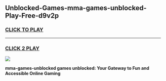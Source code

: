
## Unblocked-Games-mma-games-unblocked-Play-Free-d9v2p
<h3>
<a href="https://premium76.site?title=mma-games-unblocked&ref=23A">CLICK TO PLAY</a></h3>
<hr>

<h3>
<a href="https://premium76.site?title=mma-games-unblocked&ref=23A">CLICK 2 PLAY</a>
  
</h3>

<a href="https://premium76.site?title=mma-games-unblocked&ref=23A"><img src="https://clearcache.store/games.png"></a>


**mma-games-unblocked games unblocked: Your Gateway to Fun and Accessible Online Gaming**
